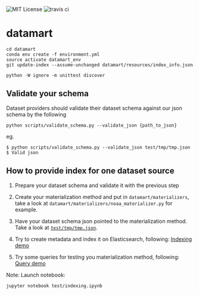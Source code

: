 ![MIT License](https://img.shields.io/badge/license-MIT-blue.svg) ![travis ci](https://travis-ci.org/usc-isi-i2/etk.svg?branch=master)

# datamart

```commandline
cd datamart
conda env create -f environment.yml
source activate datamart_env
git update-index --assume-unchanged datamart/resources/index_info.json

python -W ignore -m unittest discover
```

## Validate your schema
Dataset providers should validate their dataset schema against our json schema by the following
```commandline
python scripts/validate_schema.py --validate_json {path_to_json}
```
eg.
```commandline
$ python scripts/validate_schema.py --validate_json test/tmp/tmp.json
$ Valid json
```

## How to provide index for one dataset source

1. Prepare your dataset schema and validate it with the previous step

2. Create your materialization method and put in `datamart/materializers`,
take a look at `datamart/materializers/noaa_materializer.py` for example.

3. Have your dataset schema json pointed to the materialization method.
Take a look at [`test/tmp/tmp.json`](./test/tmp/tmp.json#L10).


4. Try to create metadata and index it on Elasticsearch, following: [Indexing demo](./test/indexing.ipynb)

5. Try some queries for testing you materialization method, following: [Query demo](./test/query.ipynb)


Note: Launch notebook: 
```
jupyter notebook test/indexing.ipynb
```
